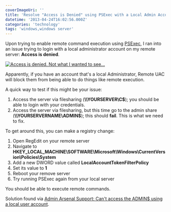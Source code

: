 ```yaml
---
coverImageUri: ''
title: 'Resolve "Access is Denied" using PSExec with a Local Admin Account'
datetime: '2013-04-24T16:02:56.000Z'
categories: 'technology'
tags: 'windows,windows server'
---
```


Upon trying to enable remote command execution using
[PSExec](http://technet.microsoft.com/en-US/sysinternals 'Windows Sysinternals'),
I ran into an issue trying to login with a local administrator account on my
remote server: **Access is denied**.

[![Access is denied. Not what I wanted to see...](http://assets.brandonmartinez.com/brandonmartinez/2013/04/AccessIsDenied-575x292.png)](http://assets.brandonmartinez.com/brandonmartinez/2013/04/AccessIsDenied.png)

Apparently, if you have an account that's a local Administrator, Remote UAC will
block them from being able to do things like remote execution.

A quick way to test if this might be your issue:

1. Access the server via filesharing (**\\\\YOURSERVER\\C\$**); you should be
   able to login with your credentials.
2. Access the server via filesharing, but this time go to the admin share
   (**\\\\YOURSERVERNAME\\ADMIN\$**); this should **fail**. This is what we need
   to fix.

To get around this, you can make a registry change:

1. Open RegEdit on your remote server
2. Navigate to
   **HKEY_LOCAL_MACHINE\\SOFTWARE\\Microsoft\\Windows\\CurrentVersion\\Policies\\System**
3. Add a new DWORD value called **LocalAccountTokenFilterPolicy**
4. Set its value to **1**
5. Reboot your remove server
6. Try running PSExec again from your local server

You should be able to execute remote commands.

Solution found via
[Admin Arsenal Support: Can't access the ADMIN\$ using a local user account](http://support.adminarsenal.com/entries/20828513-Can-t-access-the-ADMIN-using-a-local-user-account "Admin Arsenal Support | Can't access the ADMIN$ using a local user account").
